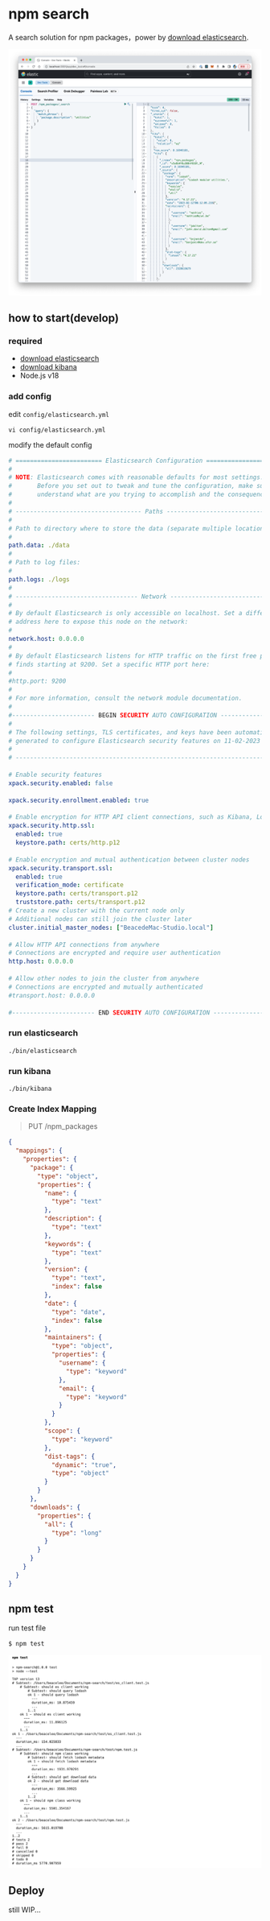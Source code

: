 # npm search

A search solution for npm packages，power by [download elasticsearch](https://www.elastic.co/cn/downloads/elasticsearch).

![test](./doc/es.png)

## how to start(develop)

### required
- [download elasticsearch](https://www.elastic.co/cn/downloads/elasticsearch)
- [download kibana](https://www.elastic.co/cn/downloads/kibana)
- Node.js v18

### add config

edit `config/elasticsearch.yml`

```
vi config/elasticsearch.yml
```

modify the default config


```yaml
# ======================== Elasticsearch Configuration =========================
#
# NOTE: Elasticsearch comes with reasonable defaults for most settings.
#       Before you set out to tweak and tune the configuration, make sure you
#       understand what are you trying to accomplish and the consequences.
#
# ----------------------------------- Paths ------------------------------------
#
# Path to directory where to store the data (separate multiple locations by comma):
#
path.data: ./data
#
# Path to log files:
#
path.logs: ./logs
#
# ---------------------------------- Network -----------------------------------
#
# By default Elasticsearch is only accessible on localhost. Set a different
# address here to expose this node on the network:
#
network.host: 0.0.0.0
#
# By default Elasticsearch listens for HTTP traffic on the first free port it
# finds starting at 9200. Set a specific HTTP port here:
#
#http.port: 9200
#
# For more information, consult the network module documentation.
#
#----------------------- BEGIN SECURITY AUTO CONFIGURATION -----------------------
#
# The following settings, TLS certificates, and keys have been automatically
# generated to configure Elasticsearch security features on 11-02-2023 10:18:30
#
# --------------------------------------------------------------------------------

# Enable security features
xpack.security.enabled: false

xpack.security.enrollment.enabled: true

# Enable encryption for HTTP API client connections, such as Kibana, Logstash, and Agents
xpack.security.http.ssl:
  enabled: true
  keystore.path: certs/http.p12

# Enable encryption and mutual authentication between cluster nodes
xpack.security.transport.ssl:
  enabled: true
  verification_mode: certificate
  keystore.path: certs/transport.p12
  truststore.path: certs/transport.p12
# Create a new cluster with the current node only
# Additional nodes can still join the cluster later
cluster.initial_master_nodes: ["BeacedeMac-Studio.local"]

# Allow HTTP API connections from anywhere
# Connections are encrypted and require user authentication
http.host: 0.0.0.0

# Allow other nodes to join the cluster from anywhere
# Connections are encrypted and mutually authenticated
#transport.host: 0.0.0.0

#----------------------- END SECURITY AUTO CONFIGURATION -------------------------
```

### run elasticsearch

```
./bin/elasticsearch
```

### run kibana
```
./bin/kibana
```

### Create Index Mapping

> PUT /npm_packages

```json
{
  "mappings": {
    "properties": {
      "package": {
        "type": "object",
        "properties": {
          "name": {
            "type": "text"
          },
          "description": {
            "type": "text"
          },
          "keywords": {
            "type": "text"
          },
          "version": {
            "type": "text",
            "index": false
          },
          "date": {
            "type": "date",
            "index": false
          },
          "maintainers": {
            "type": "object",
            "properties": {
              "username": {
                "type": "keyword"
              },
              "email": {
                "type": "keyword"
              }
            }
          },
          "scope": {
            "type": "keyword"
          },
          "dist-tags": {
            "dynamic": "true",
            "type": "object"
          }
        }
      },
      "downloads": {
        "properties": {
          "all": {
            "type": "long"
          }
        }
      }
    }
  }
}
```

## npm test

run test file

```bash
$ npm test
```

![test](./doc/test.png)

## Deploy

still WIP...
